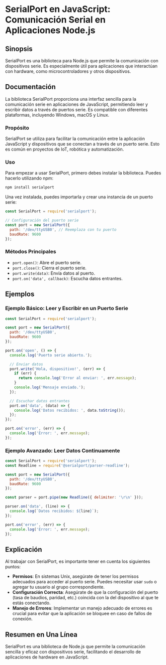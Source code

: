 <!--
Meta Description: # SerialPort en JavaScript: Comunicación Serial en Aplicaciones Node.js ## Sinopsis SerialPort es una biblioteca para Node.js que permite la comunicac...
Meta Keywords: serialport, port, serie, puerto, datos
-->

# SerialPort en JavaScript: Comunicación Serial en Aplicaciones Node.js

## Sinopsis
SerialPort es una biblioteca para Node.js que permite la comunicación con dispositivos serie. Es especialmente útil para aplicaciones que interactúan con hardware, como microcontroladores y otros dispositivos.

## Documentación
La biblioteca SerialPort proporciona una interfaz sencilla para la comunicación serie en aplicaciones de JavaScript, permitiendo leer y escribir datos a través de puertos serie. Es compatible con diferentes plataformas, incluyendo Windows, macOS y Linux.

### Propósito
SerialPort se utiliza para facilitar la comunicación entre la aplicación JavaScript y dispositivos que se conectan a través de un puerto serie. Esto es común en proyectos de IoT, robótica y automatización.

### Uso
Para empezar a usar SerialPort, primero debes instalar la biblioteca. Puedes hacerlo utilizando npm:

```bash
npm install serialport
```

Una vez instalada, puedes importarla y crear una instancia de un puerto serie:

```javascript
const SerialPort = require('serialport');

// Configuración del puerto serie
const port = new SerialPort({
  path: '/dev/ttyUSB0', // Reemplaza con tu puerto
  baudRate: 9600
});
```

### Métodos Principales
- `port.open()`: Abre el puerto serie.
- `port.close()`: Cierra el puerto serie.
- `port.write(data)`: Envía datos al puerto.
- `port.on('data', callback)`: Escucha datos entrantes.

## Ejemplos
### Ejemplo Básico: Leer y Escribir en un Puerto Serie

```javascript
const SerialPort = require('serialport');

const port = new SerialPort({
  path: '/dev/ttyUSB0',
  baudRate: 9600
});

port.on('open', () => {
  console.log('Puerto serie abierto.');

  // Enviar datos
  port.write('Hola, dispositivo!', (err) => {
    if (err) {
      return console.log('Error al enviar: ', err.message);
    }
    console.log('Mensaje enviado.');
  });

  // Escuchar datos entrantes
  port.on('data', (data) => {
    console.log('Datos recibidos: ', data.toString());
  });
});

port.on('error', (err) => {
  console.log('Error: ', err.message);
});
```

### Ejemplo Avanzado: Leer Datos Continuamente

```javascript
const SerialPort = require('serialport');
const Readline = require('@serialport/parser-readline');

const port = new SerialPort({
  path: '/dev/ttyUSB0',
  baudRate: 9600
});

const parser = port.pipe(new Readline({ delimiter: '\r\n' }));

parser.on('data', (line) => {
  console.log(`Datos recibidos: ${line}`);
});

port.on('error', (err) => {
  console.log('Error: ', err.message);
});
```

## Explicación
Al trabajar con SerialPort, es importante tener en cuenta los siguientes puntos:

- **Permisos**: En sistemas Unix, asegúrate de tener los permisos adecuados para acceder al puerto serie. Puedes necesitar usar `sudo` o agregar tu usuario al grupo correspondiente.
- **Configuración Correcta**: Asegúrate de que la configuración del puerto (tasa de baudios, paridad, etc.) coincida con la del dispositivo al que te estás conectando.
- **Manejo de Errores**: Implementar un manejo adecuado de errores es crucial para evitar que la aplicación se bloquee en caso de fallos de conexión.

## Resumen en Una Línea
SerialPort es una biblioteca de Node.js que permite la comunicación sencilla y eficaz con dispositivos serie, facilitando el desarrollo de aplicaciones de hardware en JavaScript.